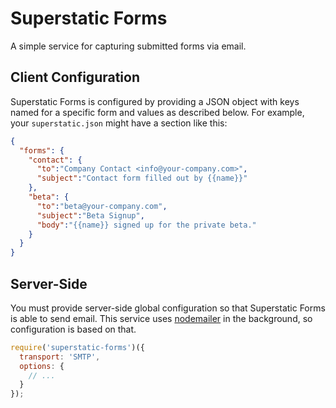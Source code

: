 # Superstatic Forms

A simple service for capturing submitted forms via email.

## Client Configuration

Superstatic Forms is configured by providing a JSON object with keys
named for a specific form and values as described below. For example,
your `superstatic.json` might have a section like this:

```json
{
  "forms": {
    "contact": {
      "to":"Company Contact <info@your-company.com>",
      "subject":"Contact form filled out by {{name}}"
    },
    "beta": {
      "to":"beta@your-company.com",
      "subject":"Beta Signup",
      "body":"{{name}} signed up for the private beta."
    }
  }
}
```

## Server-Side

You must provide server-side global configuration so that Superstatic
Forms is able to send email. This service uses [nodemailer](http://nodemailer.com)
in the background, so configuration is based on that.

```js
require('superstatic-forms')({
  transport: 'SMTP',
  options: {
    // ...
  }
});
```
